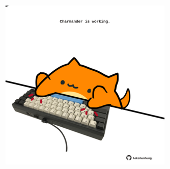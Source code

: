 <!-- built at 08/10/2022, 07:04:14 UTC -->
<p align="center">
  <img width="500" height="500" src="./ReadmeImage.svg">
</p>
